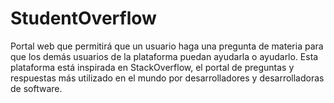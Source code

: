 # StudentOverflow
Portal web que permitirá que un usuario haga una pregunta de materia para que los demás usuarios de la plataforma puedan ayudarla o ayudarlo. Esta plataforma está inspirada en StackOverflow, el portal de preguntas y respuestas más utilizado en el mundo por desarrolladores y desarrolladoras de software. 
